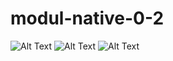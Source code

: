 # modul-native-0-2
![Alt Text](https://github.com/leo-chan1020/modul-native-0-2/blob/master/SiPerpus%20-%20Google%20Chrome%2030_03_2020%2019_59_14.png)
![Alt Text](https://github.com/leo-chan1020/modul-native-0-2/blob/master/SiPerpus%20-%20Google%20Chrome%2030_03_2020%2020_00_41.png)
![Alt Text](https://github.com/leo-chan1020/modul-native-0-2/blob/master/SiPerpus%20-%20Google%20Chrome%2030_03_2020%2020_15_03.png)
